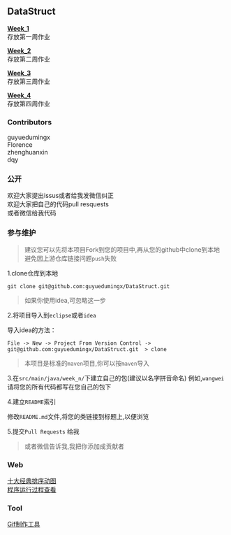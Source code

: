 ## DataStruct

[**Week_1**](./src/main/java/week_1)  
存放第一周作业  

[**Week_2**](./src/main/java/week_2)  
存放第二周作业  

[**Week_3**](./src/main/java/week_3)  
存放第三周作业  

[**Week_4**](./src/main/java/week_4)  
存放第四周作业  

### Contributors    

guyuedumingx  
Florence  
zhenghuanxin  
dqy  

### 公开  

欢迎大家提出issus或者给我发微信纠正  
欢迎大家把自己的代码pull resquests  
或者微信给我代码  

### 参与维护  

> 建议您可以先将本项目Fork到您的项目中,再从您的github中clone到本地  
> 避免因上游仓库链接问题`push`失败  

1.clone仓库到本地  
```
git clone git@github.com:guyuedumingx/DataStruct.git
```
> 如果你使用idea,可忽略这一步  

2.将项目导入到`eclipse`或者`idea`  

导入idea的方法：  
```
File -> New -> Project From Version Control -> git@github.com:guyuedumingx/DataStruct.git  > clone   
```  

> 本项目是标准的`maven`项目,你可以按`maven`导入  

3.在`src/main/java/week_n/`下建立自己的包(建议以名字拼音命名) 例如,`wangwei`  
请将您的所有代码都写在您自己的包下  

4.建立`README`索引  

修改`README.md`文件,将您的类链接到标题上,以便浏览  

5.提交`Pull Requests` 给我 

> 或者微信告诉我,我把你添加成贡献者  


### Web  

[十大经典排序动图](https://www.cnblogs.com/onepixel/articles/7674659.html)  
[程序运行过程查看](http://www.pythontutor.com/java.html#mode=edit)  

### Tool  

[Gif制作工具](https://github.com/NickeManarin/ScreenToGif/releases)  
